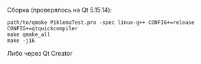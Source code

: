 Сборка (проверялось на Qt 5.15.14):
```
path/to/qmake PiklemaTest.pro -spec linux-g++ CONFIG+=release CONFIG+=qtquickcompiler 
make qmake_all
make -j16
```
Либо через Qt Creator
